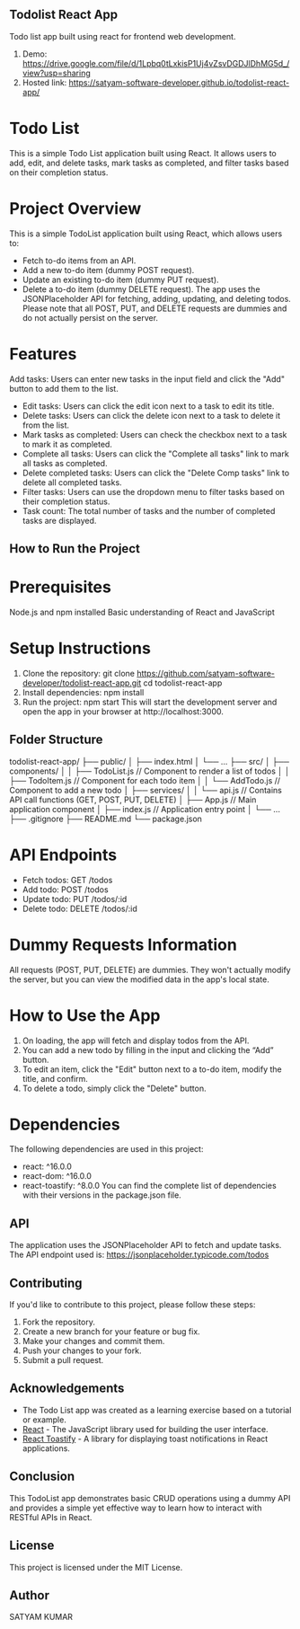 ## Todolist React App

Todo list app built using react for frontend web development.

1. Demo: https://drive.google.com/file/d/1Lpbq0tLxkisP1Uj4vZsvDGDJlDhMG5d_/view?usp=sharing
2. Hosted link:  https://satyam-software-developer.github.io/todolist-react-app/

# Todo List

This is a simple Todo List application built using React. It allows users to add, edit, and delete tasks, mark tasks as completed, and filter tasks based on their completion status.

# Project Overview

This is a simple TodoList application built using React, which allows users to:

- Fetch to-do items from an API.
- Add a new to-do item (dummy POST request).
- Update an existing to-do item (dummy PUT request).
- Delete a to-do item (dummy DELETE request).
  The app uses the JSONPlaceholder API for fetching, adding, updating, and deleting todos. Please note that all POST, PUT, and DELETE requests are dummies and do not actually persist on the server.

# Features

Add tasks: Users can enter new tasks in the input field and click the "Add" button to add them to the list.

- Edit tasks: Users can click the edit icon next to a task to edit its title.
- Delete tasks: Users can click the delete icon next to a task to delete it from the list.
- Mark tasks as completed: Users can check the checkbox next to a task to mark it as completed.
- Complete all tasks: Users can click the "Complete all tasks" link to mark all tasks as completed.
- Delete completed tasks: Users can click the "Delete Comp tasks" link to delete all completed tasks.
- Filter tasks: Users can use the dropdown menu to filter tasks based on their completion status.
- Task count: The total number of tasks and the number of completed tasks are displayed.

## How to Run the Project

# Prerequisites

Node.js and npm installed
Basic understanding of React and JavaScript

# Setup Instructions

1. Clone the repository:
   git clone https://github.com/satyam-software-developer/todolist-react-app.git
   cd todolist-react-app
2. Install dependencies:
   npm install
3. Run the project:
   npm start
   This will start the development server and open the app in your browser at http://localhost:3000.

## Folder Structure

todolist-react-app/
├── public/
│ ├── index.html
│ └── ...
├── src/
│ ├── components/
│ │ ├── TodoList.js // Component to render a list of todos
│ │ ├── TodoItem.js // Component for each todo item
│ │ └── AddTodo.js // Component to add a new todo
│ ├── services/
│ │ └── api.js // Contains API call functions (GET, POST, PUT, DELETE)
│ ├── App.js // Main application component
│ ├── index.js // Application entry point
│ └── ...
├── .gitignore
├── README.md
└── package.json

# API Endpoints

- Fetch todos: GET /todos
- Add todo: POST /todos
- Update todo: PUT /todos/:id
- Delete todo: DELETE /todos/:id

# Dummy Requests Information

All requests (POST, PUT, DELETE) are dummies. They won't actually modify the server, but you can view the modified data in the app's local state.

# How to Use the App

1. On loading, the app will fetch and display todos from the API.
2. You can add a new todo by filling in the input and clicking the “Add” button.
3. To edit an item, click the "Edit" button next to a to-do item, modify the title, and confirm.
4. To delete a todo, simply click the "Delete" button.

# Dependencies

The following dependencies are used in this project:

- react: ^16.0.0
- react-dom: ^16.0.0
- react-toastify: ^8.0.0
  You can find the complete list of dependencies with their versions in the package.json file.

## API

The application uses the JSONPlaceholder API to fetch and update tasks. The API endpoint used is: https://jsonplaceholder.typicode.com/todos

## Contributing

If you'd like to contribute to this project, please follow these steps:

1. Fork the repository.
2. Create a new branch for your feature or bug fix.
3. Make your changes and commit them.
4. Push your changes to your fork.
5. Submit a pull request.

## Acknowledgements

- The Todo List app was created as a learning exercise based on a tutorial or example.
- [React](https://reactjs.org/) - The JavaScript library used for building the user interface.
- [React Toastify](https://fkhadra.github.io/react-toastify/) - A library for displaying toast notifications in React applications.

## Conclusion

This TodoList app demonstrates basic CRUD operations using a dummy API and provides a simple yet effective way to learn how to interact with RESTful APIs in React.

## License

This project is licensed under the MIT License.

## Author

SATYAM KUMAR
